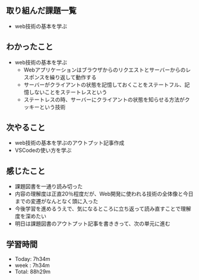 ## 取り組んだ課題一覧
- web技術の基本を学ぶ
## わかったこと
- web技術の基本を学ぶ
  - Webアプリケーションはブラウザからのリクエストとサーバーからのレスポンスを繰り返して動作する
  - サーバーがクライアントの状態を記憶しておくことをステートフル、記憶しないことをステートレスという
  - ステートレスの時、サーバーにクライアントの状態を知らせる方法がクッキーという技術
## 次やること
- web技術の基本を学ぶのアウトプット記事作成
- VSCodeの使い方を学ぶ
## 感じたこと
- 課題図書を一通り読み切った
- 内容の理解度は正直20％程度だが、Web開発に使われる技術の全体像と今日までの変遷がなんとなく頭に入った
- 今後学習を進めるうえで、気になるところに立ち返って読み直すことで理解度を深めたい
- 明日は課題図書のアウトプット記事を書ききって、次の単元に進む
## 学習時間
- Today: 7h34m
- week : 7h34m
- Total: 88h29m
